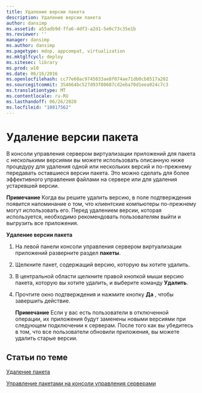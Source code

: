 ```yaml
---
title: Удаление версии пакета
description: Удаление версии пакета
author: dansimp
ms.assetid: a55adb9d-ffa6-4df3-a2d1-5e0c73c35e1b
ms.reviewer: ''
manager: dansimp
ms.author: dansimp
ms.pagetype: mdop, appcompat, virtualization
ms.mktglfcycl: deploy
ms.sitesec: library
ms.prod: w10
ms.date: 06/16/2016
ms.openlocfilehash: cc77e60ac9745033ae8f074ae71db0cb8517a202
ms.sourcegitcommit: 354664bc527d93f80687cd2eba70d1eea024c7c3
ms.translationtype: MT
ms.contentlocale: ru-RU
ms.lasthandoff: 06/26/2020
ms.locfileid: "10817562"
---
```

# Удаление версии пакета


В консоли управления сервером виртуализации приложений для пакета с несколькими версиями вы можете использовать описанную ниже процедуру для удаления одной или нескольких версий и по-прежнему передавать оставшиеся версии пакета. Это можно сделать для более эффективного управления файлами на сервере или для удаления устаревшей версии.

**Примечание**  Когда вы решите удалить версию, в поле подтверждения появится напоминание о том, что клиентские компьютеры по-прежнему могут использовать его. Перед удалением версии, которая используется, необходимо рекомендовать пользователям выйти и выгрузить все приложения.

 

**Удаление версии пакета**

1.  На левой панели консоли управления сервером виртуализации приложений разверните раздел **пакеты**.

2.  Щелкните пакет, содержащий версию, которую вы хотите удалить.

3.  В центральной области щелкните правой кнопкой мыши версию пакета, которую вы хотите удалить, и выберите команду **Удалить**.

4.  Прочтите окно подтверждения и нажмите кнопку **Да** , чтобы завершить действие.

    **Примечание**  Если у вас есть пользователи в отключенной операции, их приложения будут заменены новыми версиями при следующем подключении к серверам. После того как вы убедитесь в том, что все пользователи обновили приложения, вы можете удалить старые версии.

     

## Статьи по теме


[Удаление пакета](how-to-delete-a-packageserver.md)

[Управление пакетами на консоли управления серверами](how-to-manage-packages-in-the-server-management-console.md)

 

 





